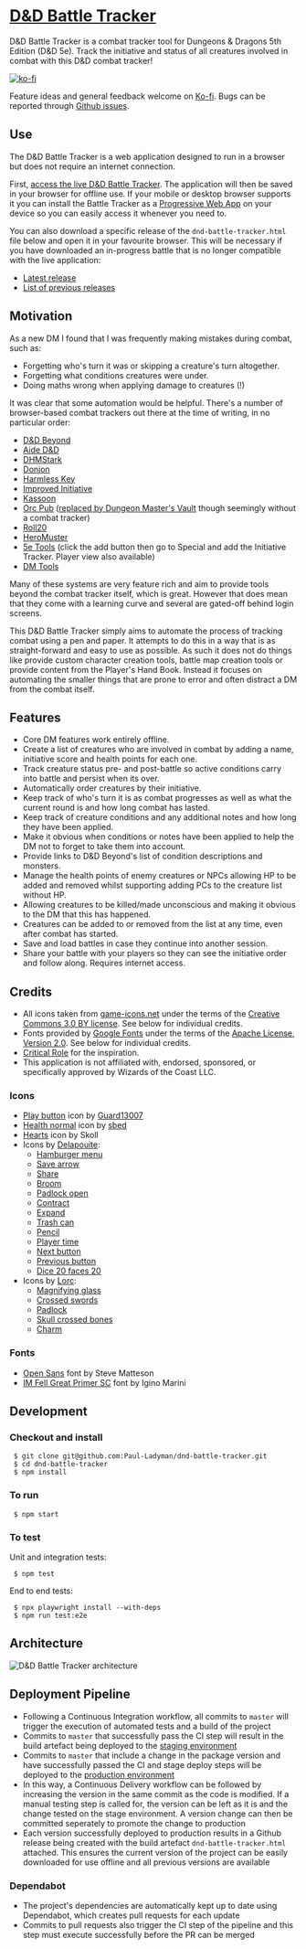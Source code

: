 # [D&D Battle Tracker](http://dndbattletracker.com/)

D&D Battle Tracker is a combat tracker tool for Dungeons & Dragons 5th Edition (D&D 5e). Track the initiative and status of all creatures involved in combat with this D&D combat tracker!

[![ko-fi](https://ko-fi.com/img/githubbutton_sm.svg)](https://ko-fi.com/R5R12KANF)

Feature ideas and general feedback welcome on [Ko-fi](https://ko-fi.com/paulbod). Bugs can be reported through [Github issues](https://github.com/Paul-Ladyman/dnd-battle-tracker/issues/new).

## Use

The D&D Battle Tracker is a web application designed to run in a browser but does not require an internet connection.

First, [access the live D&D Battle Tracker](http://dndbattletracker.com/). The application will then be saved in your browser for offline use. If your mobile or desktop browser supports it you can install the Battle Tracker as a [Progressive Web App](https://support.google.com/chrome/answer/9658361?hl=en-GB&co=GENIE.Platform%3DDesktop) on your device so you can easily access it whenever you need to.

You can also download a specific release of the `dnd-battle-tracker.html` file below and open it in your favourite browser. This will be necessary if you have downloaded an in-progress battle that is no longer compatible with the live application:

* [Latest release](https://github.com/Paul-Ladyman/dnd-battle-tracker/releases/latest)
* [List of previous releases](https://github.com/Paul-Ladyman/dnd-battle-tracker/releases)

## Motivation

As a new DM I found that I was frequently making mistakes during combat, such as:

* Forgetting who's turn it was or skipping a creature's turn altogether.
* Forgetting what conditions creatures were under.
* Doing maths wrong when applying damage to creatures (!)

It was clear that some automation would be helpful. There's a number of browser-based combat trackers out there at the time of writing, in no particular order:

* [D&D Beyond](https://www.dndbeyond.com/combat-tracker)
* [Aide D&D](https://www.aidedd.org/en/online-assistant/)
* [DHMStark](http://dhmstark.co.uk/rpgs/encounter-tracker/)
* [Donjon](https://donjon.bin.sh/5e/initiative/)
* [Harmless Key](https://harmlesskey.com/)
* [Improved Initiative](https://www.improved-initiative.com/)
* [Kassoon](https://www.kassoon.com/dnd/combat-tracker/)
* [Orc Pub](https://www.orcpub2.com/) ([replaced by Dungeon Master's Vault](https://www.dungeonmastersvault.com/help/faq-about-orcpub-and-dungeonmastersvault/) though seemingly without a combat tracker)
* [Roll20](https://app.roll20.net/sessions/new)
* [HeroMuster](https://encounters.heromuster.com/)
* [5e Tools](https://5e.tools/dmscreen.html) (click the add button then go to Special and add the Initiative Tracker. Player view also available)
* [DM Tools](https://dm.tools/tracker)

Many of these systems are very feature rich and aim to provide tools beyond the combat tracker itself, which is great. However that does mean that they come with a learning curve and several are gated-off behind login screens.

This D&D Battle Tracker simply aims to automate the process of tracking combat using a pen and paper. It attempts to do this in a way that is as straight-forward and easy to use as possible. As such it does not do things like provide custom character creation tools, battle map creation tools or provide content from the Player's Hand Book. Instead it focuses on automating the smaller things that are prone to error and often distract a DM from the combat itself.

## Features

* Core DM features work entirely offline.
* Create a list of creatures who are involved in combat by adding a name, initiative score and health points for each one.
* Track creature status pre- and post-battle so active conditions carry into battle and persist when its over.
* Automatically order creatures by their initiative.
* Keep track of who's turn it is as combat progresses as well as what the current round is and how long combat has lasted.
* Keep track of creature conditions and any additional notes and how long they have been applied.
* Make it obvious when conditions or notes have been applied to help the DM not to forget to take them into account.
* Provide links to D&D Beyond's list of condition descriptions and monsters.
* Manage the health points of enemy creatures or NPCs allowing HP to be added and removed whilst supporting adding PCs to the creature list without HP.
* Allowing creatures to be killed/made unconscious and making it obvious to the DM that this has happened.
* Creatures can be added to or removed from the list at any time, even after combat has started.
* Save and load battles in case they continue into another session.
* Share your battle with your players so they can see the initiative order and follow along. Requires internet access.

## Credits

* All icons taken from [game-icons.net](https://game-icons.net/) under the terms of the [Creative Commons 3.0 BY license](https://creativecommons.org/licenses/by/3.0/). See below for individual credits.
* Fonts provided by [Google Fonts](https://fonts.google.com/) under the terms of the [Apache License, Version 2.0](http://www.apache.org/licenses/LICENSE-2.0). See below for individual credits.
* [Critical Role](https://www.youtube.com/channel/UCpXBGqwsBkpvcYjsJBQ7LEQ) for the inspiration.
* This application is not affiliated with, endorsed, sponsored, or specifically approved by Wizards of the Coast LLC.

### Icons

* [Play button](https://game-icons.net/1x1/guard13007/play-button.html) icon by [Guard13007](https://guard13007.com/)
* [Health normal](https://game-icons.net/1x1/sbed/health-normal.html) icon by [sbed](https://opengameart.org/content/95-game-icons)
* [Hearts](https://game-icons.net/1x1/skoll/hearts.html) icon by Skoll
* Icons by [Delapouite](https://delapouite.com/):
  * [Hamburger menu](https://game-icons.net/1x1/delapouite/hamburger-menu.html)
  * [Save arrow](https://game-icons.net/1x1/delapouite/save-arrow.html)
  * [Share](https://game-icons.net/1x1/delapouite/share.html)
  * [Broom](https://game-icons.net/1x1/delapouite/broom.html)
  * [Padlock open](https://game-icons.net/1x1/delapouite/padlock-open.html)
  * [Contract](https://game-icons.net/1x1/delapouite/contract.html)
  * [Expand](https://game-icons.net/1x1/delapouite/expand.html)
  * [Trash can](https://game-icons.net/1x1/delapouite/trash-can.html)
  * [Pencil](https://game-icons.net/1x1/delapouite/pencil.html)
  * [Player time](https://game-icons.net/1x1/delapouite/player-time.html)
  * [Next button](https://game-icons.net/1x1/delapouite/next-button.html)
  * [Previous button](https://game-icons.net/1x1/delapouite/previous-button.html)
  * [Dice 20 faces 20](https://game-icons.net/1x1/delapouite/dice-twenty-faces-twenty.html)
* Icons by [Lorc](http://lorcblog.blogspot.com/):
  * [Magnifying glass](https://game-icons.net/1x1/lorc/magnifying-glass.html)
  * [Crossed swords](https://game-icons.net/1x1/lorc/crossed-swords.html)
  * [Padlock](https://game-icons.net/1x1/lorc/padlock.html)
  * [Skull crossed bones](https://game-icons.net/1x1/lorc/skull-crossed-bones.html)
  * [Charm](https://game-icons.net/1x1/lorc/charm.html)

### Fonts

* [Open Sans](https://fonts.google.com/specimen/Open+Sans) font by Steve Matteson
* [IM Fell Great Primer SC](https://fonts.google.com/specimen/IM+Fell+Great+Primer+SC) font by Igino Marini

## Development

### Checkout and install

     $ git clone git@github.com:Paul-Ladyman/dnd-battle-tracker.git
     $ cd dnd-battle-tracker
     $ npm install

### To run

     $ npm start

### To test

Unit and integration tests:

     $ npm test

End to end tests:

     $ npx playwright install --with-deps
     $ npm run test:e2e

## Architecture

![D&D Battle Tracker architecture](architecture.png)

## Deployment Pipeline

- Following a Continuous Integration workflow, all commits to `master` will trigger the execution of automated tests and a build of the project
- Commits to `master` that successfully pass the CI step will result in the build artefact being deployed to the [staging environment](https://github.com/Paul-Ladyman/dnd-battle-tracker/deployments/activity_log?environment=staging)
- Commits to `master` that include a change in the package version and have successfully passed the CI and stage deploy steps will be deployed to the [production environment](https://github.com/Paul-Ladyman/dnd-battle-tracker/deployments/activity_log?environment=production)
- In this way, a Continuous Delivery workflow can be followed by increasing the version in the same commit as the code is modified. If a manual testing step is called for, the version can be left as it is and the change tested on the stage environment. A version change can then be committed seperately to promote the change to production
- Each version successfully deployed to production results in a Github release being created with the build artefact `dnd-battle-tracker.html` attached. This ensures the current version of the project can be easily downloaded for use offline and all previous versions are available

### Dependabot

- The project's dependencies are automatically kept up to date using Dependabot, which creates pull requests for each update
- Commits to pull requests also trigger the CI step of the pipeline and this step must execute successfully before the PR can be merged